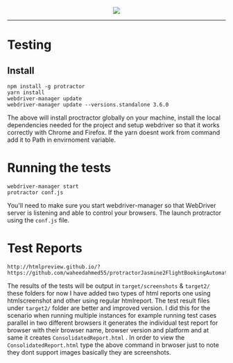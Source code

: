 <p align="center">
  <img src="https://rawgithub.com/jasmine/jasmine/master/images/jasmine-horizontal.svg">
</p>

- - - - 

# Testing

## Install

```shell
npm install -g protractor
yarn install
webdriver-manager update
webdriver-manager update --versions.standalone 3.6.0
```

The above will install proctractor globally on your machine, install the local dependencies needed for the project and setup webdriver so that it works correctly with Chrome and Firefox.
If the yarn doesnt work from command add it to Path in envirnoment variable. 

# Running the tests

```shell
webdriver-manager start
protractor conf.js
```

You'll need to make sure you start webdriver-manager so that WebDriver server is listening and able to control your browsers. The launch protractor using the `conf.js` file.


# Test Reports

```shell
http://htmlpreview.github.io/?https://github.com/waheedahmed55/protractorJasmine2FlightBookingAutomation/blob/master/target2/ConsolidatedReport.html
```

The results of the tests will be output in `target/screenshots` & `target2/` these folders for now I have added two types of html reports one using htmlscreenshot and other using regular htmlreport. The test result files under `target2/` folder are better and improved version. I did this for the scenario when running multiple instances for example running test cases parallel in two different browsers it generates the individual test report for browser with their browser name, browser version and platform and at same it creates `ConsolidatedReport.html` . In order to view the `ConsolidatedReport.html` type the above command in brwoser just to note they dont support images basically they are screenshots.